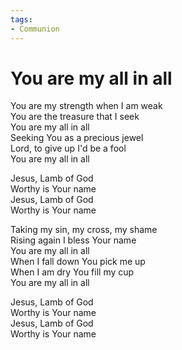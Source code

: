 ```yaml
---
tags:
- Communion
---
```


# You are my all in all  

You are my strength when I am weak  
You are the treasure that I seek  
You are my all in all  
Seeking You as a precious jewel  
Lord, to give up I'd be a fool  
You are my all in all  

Jesus, Lamb of God  
Worthy is Your name  
Jesus, Lamb of God  
Worthy is Your name  

Taking my sin, my cross, my shame  
Rising again I bless Your name  
You are my all in all  
When I fall down You pick me up  
When I am dry You fill my cup  
You are my all in all  

Jesus, Lamb of God  
Worthy is Your name  
Jesus, Lamb of God  
Worthy is Your name